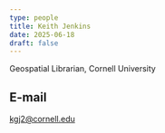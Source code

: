```yaml
---
type: people
title: Keith Jenkins
date: 2025-06-18
draft: false
---
```


<!-- position title, institution -->
Geospatial Librarian, Cornell University

## E-mail
kgj2@cornell.edu

<!--
## Website

-->

<!--
{{< id vocab="ORCID" id="" >}}
-->

<!-- Description -->
